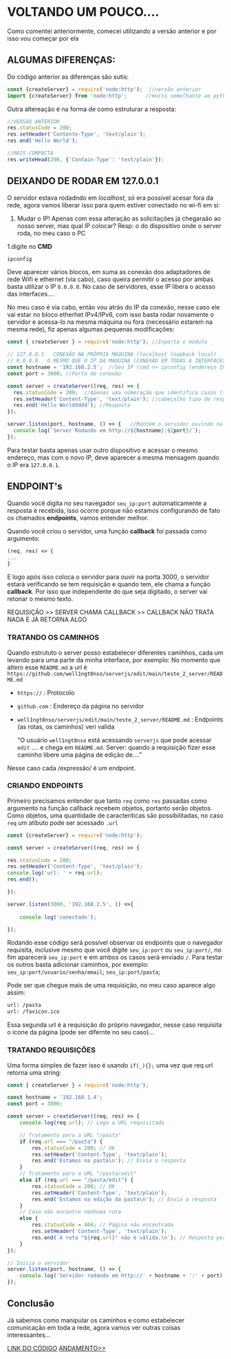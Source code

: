 # VOLTANDO UM POUCO....
Como comentei anteriormente, comecei utilizando a versão anterior e por isso vou começar por ela

## ALGUMAS DIFERENÇAS: 
Do código anterior as diferenças são sutis:

```javascript
const {createServer} = require('node:http');  //versão anterior
import {createServer} from 'node:http';      //muito semelhante ao python
```

Outra altereação é na forma de como estruturar a resposta:

```javascript
//VERSÃO ANTERIOR
res.statusCode = 200;
res.setHeader('Contente-Type', 'text/plain');
res.end('Hello World');

//MAIS COMPACTA
res.writeHead(200, {'Contain-Type': 'text/plain'});
```
## DEIXANDO DE RODAR EM 127.0.0.1
O servidor estava rodadndo em *localhost*, só era possível acesar fora da rede, agora vamos liberar isso para quem estiver conectado no wi-fi em si:
1. Mudar o IP!
Apenas com essa alteração as solicitações já chegaraão ao nosso server, mas qual IP colocar? Resp: o do dispositivo onde o server roda, no meu caso o PC

1.digite no **CMD**

```bash
ipconfig
```
Deve aparecer vários blocos, em suma as conexão dos adaptadores de rede  Wifi e ethernet (via cabo), caso queira permitir o acesso por ambas basta utilizar o IP `0.0.0.0`.  No caso de servidores, esse IP libera o acesso das interfaces....  

No meu caso é via cabo, então vou atrás do IP da conexão, nesse caso ele vai estar no bloco etherhet IPv4/IPv6, com isso basta rodar novamente o servidor e acessa-lo na mesma máquina ou fora (necessário estarem na mesma rede), fiz apenas algumas pequenas modificações:

```javascript
const { createServer } = require('node:http'); //Inporta o módulo

// 127.0.0.1   CONEXÃO NA PRÓPRIA MÁQUINA (localhost loopback local)
// 0.0.0.0   O MESMO QUE O IP DA MÁQUINA (CONEXÃO EM TODAS A INTERFACES DE REDE)
const hostname = '192.168.2.5';  //Seu IP (cmd >> ipconfig (endereço IPv4 onde está o server))
const port = 3000; //Porta de conexão

const server = createServer((req, res) => {
  res.statusCode = 200;  //Apenas uma númeração que identifica casos (tem várias) Ex. ERR0 404 (PÁGINA NÃO ENCONTRADA)
  res.setHeader('Content-Type', 'text/plain'); //cabeçalho tipo de resposta (tudo junto na nova versão writeHead(22, {'Content-Type':'text/plain'}))
  res.end('Hello Worlddddd'); //Resposta
});

server.listen(port, hostname, () => {   //Mantém o servidor ouvindo na porta 3000
  console.log(`Server Rodando em http://${hostname}:${port}/`);
});
```
Para testar basta apenas usar outro dispositivo e acessar o mesmo endereço, mas com o novo IP, deve aparecer a mesma mensagem quando o IP era `127.0.0.1`. 

## ENDPOINT's
Quando você digita no seu navegador `seu_ip:port` automaticamente a resposta é recebida, isso ocorre porque não estamos configurando de fato os chamados **endpoints**, vamos entender melhor.

Quando você criou o servidor, uma função **callback** foi passada como argumento:

```javascript
(req, res) => {
...
}
```
E logo após isso coloca o servidor para ouvir na porta 3000, o servidor estará verificando se tem requisição e quando tem, ele chama a função **callback**.
Por isso que independente do que seja digitado, o server vai retonar o mesmo texto. 

REQUISIÇÃO >> SERVER CHAMA CALLBACK >> CALLBACK NÃO TRATA NADA E JÁ RETORNA ALGO

### TRATANDO OS CAMINHOS
Quando estrututo o server posso estabelecer diferentes camihhos, cada um levando para uma parte da minha interface, por exemplo:
No momento que altero esse `README.md` a url é `https://github.com/well1ngt0nso/serverjs/edit/main/teste_2_server/README.md`
* `https://` : Protocolo
* `github.com` : Endereço da página no servidor
* `well1ngt0nso/serverjs/edit/main/teste_2_server/README.md` : Endpoints (as rotas, os caminhos) veri valida
  
  "O usuário `well1ngt0nso` está acessando  `serverjs` que pode acessar `edit` .... e chega em `README.md`. Server: quando a requisição fizer esse caminho libere uma página de edição de...."

Nesse caso cada /expressão/ é um endpoint.

### CRIANDO ENDPOINTS 
Primeiro precisamos entender que tanto `req` como `res` passadas como argumento na função callback recebem objetos, portanto serão objetos. 
Como objetos, uma quantidade de caracteríticas são possibilitadas, no caso `req` um atíbuto pode ser acessado `.url`

```javascript
const {createServer} = require('node:http');

const server = createServer((req, res) => {

res.statusCode = 200;
res.setHeader('Content-Type', 'text/plain');
console.log('url: ' + req.url);
res.end();

});

server.listen(3000, '192.168.2.5', () =>{
  
    console.log('conectado');

});

```

Rodando esse código será possível observar os endpoints que o navegador requisita, inclusive mesmo que você digite `seu_ip:port` ou `seu_ip:port/`, no fim aparecerá `seu_ip:port` e em ambos os casos será enviado `/`. Para testar os outros basta adicionar caminhos, por exemplo: `seu_ip:port/usuario/senha/email`; `seu_ip:port/pasta`;

Pode ser que chegue mais de uma requisição, no meu caso aparece algo assim:
```bash
url: /pasta
url: /favicon.ico
```

Essa segunda url é a requisição do próprio navegador, nesse caso requisita o ícone da página (pode ser difernte no seu caso)...

### TRATANDO REQUISIÇÕES
Uma forma simples de fazer isso é usando `if(_){};` uma vez que req.url retorna uma string:

```javascript
const { createServer } = require('node:http');

const hostname = '192.168.1.4';  
const port = 3000;

const server = createServer((req, res) => {
    console.log(req.url); // Loga a URL requisitada

    // Tratamento para a URL "/pasta"
    if (req.url === "/pasta") {
        res.statusCode = 200; // OK
        res.setHeader('Content-Type', 'text/plain');
        res.end('Estamos na pasta\n'); // Envia a resposta
    } 
    // Tratamento para a URL "/pasta/edit"
    else if (req.url === "/pasta/edit") {
        res.statusCode = 200; // OK
        res.setHeader('Content-Type', 'text/plain');
        res.end('Estamos na edição da pasta\n'); // Envia a resposta
    } 
    // Caso não encontre nenhuma rota
    else {
        res.statusCode = 404; // Página não encontrada
        res.setHeader('Content-Type', 'text/plain');
        res.end(`A rota "${req.url}" não é válida.\n`); // Resposta personalizada para URLs não definidas
    }
});

// Inicia o servidor
server.listen(port, hostname, () => {
    console.log('Servidor rodando em http://' + hostname + ':' + port);
});

```

## Conclusão 

Já sabemos como manipular os caminhos e como estabelecer comunicação em toda a rede, agora vamos ver outras coisas interessantes...

[LINK DO CÓDIGO](server/index.js)  [ANDAMENTO>>]()
